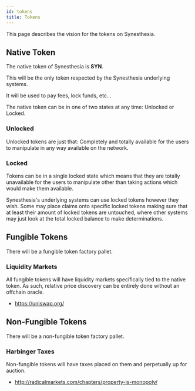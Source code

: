 ```yaml
---
id: tokens
title: Tokens
---
```


This page describes the vision for the tokens on Synesthesia.

## Native Token

The native token of Synesthesia is **SYN**.

This will be the only token respected by the Synesthesia underlying systems.

It will be used to pay fees, lock funds, etc...

The native token can be in one of two states at any time: Unlocked or Locked.

### Unlocked

Unlocked tokens are just that: Completely and totally available for the users to manipulate in any
way available on the network.

### Locked

Tokens can be in a single locked state which means that they are totally unavailable for the users
to manipulate other than taking actions which would make them available.

Synesthesia's underlying systems can use locked tokens however they wish. Some may place claims onto
specific locked tokens making sure that at least their amount of locked tokens are untouched, where
other systems may just look at the total locked balance to make determinations.

## Fungible Tokens

There will be a fungible token factory pallet.

### Liquidity Markets

All fungible tokens will have liquidity markets specifically tied to the native token. As such,
relative price discovery can be entirely done without an offchain oracle.

* https://uniswap.org/

## Non-Fungible Tokens

There will be a non-fungible token factory pallet.

### Harbinger Taxes

Non-fungible tokens will have taxes placed on them and perpetually up for auction.

* http://radicalmarkets.com/chapters/property-is-monopoly/
